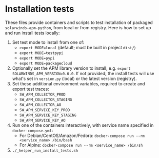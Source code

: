# Installation tests

These files provide containers and scripts to test installation of packaged `solarwinds-apm-python`, from local or from registry. Here is how to set up and run install tests locally:

1. Set test mode to install from one of:
   * `export MODE=local` (default; must be built in project `dist/`)
   * `export MODE=testpypi`
   * `export MODE=pypi`
   * `export MODE=packagecloud`
2. Optionally set the APM library version to install, e.g. `export SOLARWINDS_APM_VERSION=0.6.0`. If not provided, the install tests will use what's set in `version.py` (local) or the latest version (registry).
3. Set these additional environment variables, required to create and export test traces:
   * `SW_APM_COLLECTOR_PROD`
   * `SW_APM_COLLECTOR_STAGING`
   * `SW_APM_COLLECTOR_AO`
   * `SW_APM_SERVICE_KEY_PROD`
   * `SW_APM_SERVICE_KEY_STAGING`
   * `SW_APM_SERVICE_KEY_AO`
4. Run one of the containers interactively, with service name specified in `docker-compose.yml`:
   * For Debian/CentOS/Amazon/Fedora: `docker-compose run --rm <service_name> /bin/bash`
   * For Alpine: `docker-compose run --rm <service_name> /bin/sh`
5. `./_helper_run_install_tests.sh`
